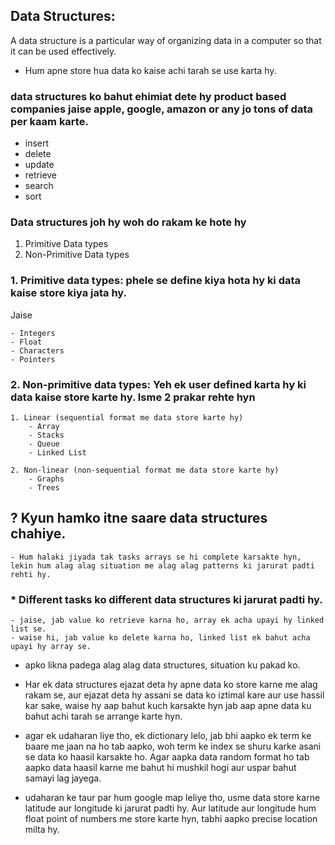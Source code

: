 ## Data Structures:
A data structure is a particular way of organizing data in a computer so that it can be used effectively.

* Hum apne store hua data ko kaise achi tarah se use karta hy.

### data structures ko bahut ehimiat dete hy product based companies jaise apple, google, amazon or any jo tons of data per kaam karte.
- insert
- delete
- update 
- retrieve 
- search
- sort

### Data structures joh hy woh do rakam ke hote hy

1. Primitive Data types
2. Non-Primitive Data types

### 1. Primitive data types: phele se define kiya hota hy ki data kaise store kiya jata hy.

Jaise

    - Integers
    - Float
    - Characters
    - Pointers

### 2. Non-primitive data types: Yeh ek user defined karta hy ki data kaise store karte hy. Isme 2 prakar rehte hyn
    1. Linear (sequential format me data store karte hy)
        - Array
        - Stacks
        - Queue
        - Linked List

    2. Non-linear (non-sequential format me data store karte hy)
        - Graphs
        - Trees

## ? Kyun hamko itne saare data structures chahiye.
    - Hum halaki jiyada tak tasks arrays se hi complete karsakte hyn, lekin hum alag alag situation me alag alag patterns ki jarurat padti rehti hy.

### * Different tasks ko different data structures ki jarurat padti hy.
    - jaise, jab value ko retrieve karna ho, array ek acha upayi hy linked list se.
    - waise hi, jab value ko delete karna ho, linked list ek bahut acha upayi hy array se.

* apko likna padega alag alag data structures, situation ku pakad ko.

* Har ek data structures ejazat deta hy apne data ko store karne me alag rakam se, aur ejazat deta hy assani se data ko iztimal kare aur use hassil kar sake, waise hy aap bahut kuch karsakte hyn jab aap apne data ku bahut achi tarah se arrange karte hyn.

* agar ek udaharan liye tho, ek dictionary lelo, jab bhi aapko ek term ke baare me jaan na ho tab aapko, woh term ke index se shuru karke asani se data ko haasil karsakte ho. Agar aapka data random format ho tab aapko data haasil karne me bahut hi mushkil hogi aur uspar bahut samayi lag jayega.

* udaharan ke taur par hum google map leliye tho, usme data store karne latitude aur longitude ki jarurat padti hy. Aur latitude aur longitude hum float point of numbers me store karte hyn, tabhi aapko precise location milta hy.